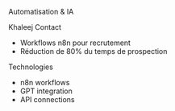 Automatisation & IA

Khaleej Contact
- Workflows n8n pour recrutement
- Réduction de 80% du temps de prospection

Technologies
- n8n workflows
- GPT integration
- API connections
